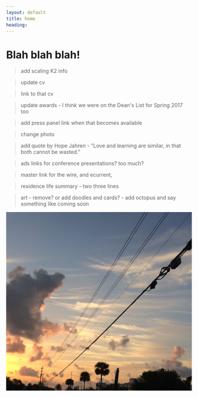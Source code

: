 ```yaml
---
layout: default
title: home
heading:
---
```

# Blah blah blah!
> add scaling K2 info

> update cv

> link to that cv

> update awards - I think we were on the Dean's List for Spring 2017 too

> add press panel link when that becomes available

> change photo

> add quote by Hope Jahren - "Love and learning are similar, in that both cannot be wasted."

> ads links for conference presentations? too much?

> master link for the wire, and ecurrent,

> residence life summary - two three lines 

> art - remove? or add doodles and cards? - add octopus and say something like coming soon

![Sunrise on University Blvd](/assets/images/SunriseUnivBlvd.jpeg)

